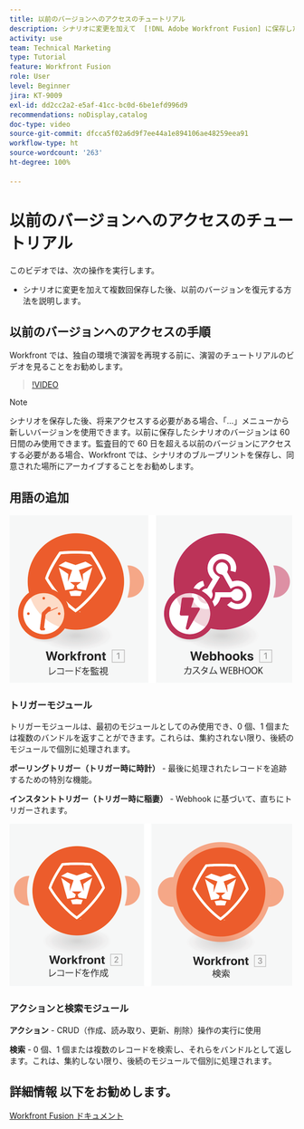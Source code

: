 ```yaml
---
title: 以前のバージョンへのアクセスのチュートリアル
description: シナリオに変更を加えて  [!DNL Adobe Workfront Fusion] に保存した後、以前のバージョンを復元する方法を説明します。
activity: use
team: Technical Marketing
type: Tutorial
feature: Workfront Fusion
role: User
level: Beginner
jira: KT-9009
exl-id: dd2cc2a2-e5af-41cc-bc0d-6be1efd996d9
recommendations: noDisplay,catalog
doc-type: video
source-git-commit: dfcca5f02a6d9f7ee44a1e894106ae48259eea91
workflow-type: ht
source-wordcount: '263'
ht-degree: 100%

---
```


# 以前のバージョンへのアクセスのチュートリアル

このビデオでは、次の操作を実行します。

* シナリオに変更を加えて複数回保存した後、以前のバージョンを復元する方法を説明します。

## 以前のバージョンへのアクセスの手順

Workfront では、独自の環境で演習を再現する前に、演習のチュートリアルのビデオを見ることをお勧めします。

>[!VIDEO](https://video.tv.adobe.com/v/3416537/?quality=12&learn=on&enablevpops&captions=jpn)

>[!NOTE]
>
>シナリオを保存した後、将来アクセスする必要がある場合、「...」メニューから新しいバージョンを使用できます。以前に保存したシナリオのバージョンは 60 日間のみ使用できます。監査目的で 60 日を超える以前のバージョンにアクセスする必要がある場合、Workfront では、シナリオのブループリントを保存し、同意された場所にアーカイブすることをお勧めします。


## 用語の追加

![監視レコードとカスタム web フックモジュールの画像](assets/understand-the-basics-3.png)

### トリガーモジュール

トリガーモジュールは、最初のモジュールとしてのみ使用でき、0 個、1 個または複数のバンドルを返すことができます。これらは、集約されない限り、後続のモジュールで個別に処理されます。

**ポーリングトリガー（トリガー時に時計）** - 最後に処理されたレコードを追跡するための特別な機能。

**インスタントトリガー（トリガー時に稲妻）** - Webhook に基づいて、直ちにトリガーされます。

![レコード作成とモジュール検索の画像](assets/understand-the-basics-4.png)

### アクションと検索モジュール

**アクション** - CRUD（作成、読み取り、更新、削除）操作の実行に使用

**検索** - 0 個、1 個または複数のレコードを検索し、それらをバンドルとして返します。これは、集約しない限り、後続のモジュールで個別に処理されます。

## 詳細情報 以下をお勧めします。

[Workfront Fusion ドキュメント](https://experienceleague.adobe.com/ja/docs/workfront-fusion/using/get-started-with-fusion/understand-workfront-fusion/workfront-fusion-overview)
